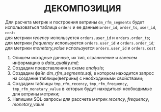 <h1 align="center">ДЕКОМПОЗИЦИЯ</h1>

  Для расчета метрик и построения ветрины ``dm_rfm_segments`` будет использоваться таблица ``orders`` и ее данные:``order_id``,  ``order_ts``, ``user_id``, ``cost``:</br>
  для метрики *recency* используется ``orders.user_id`` и ``orders.order_ts``; </br>
  для метрики *frequency* используется ``orders.user_id`` и ``orders.order_id``; </br>
  для метрики *monetary_value* используется ``orders.user_id`` и ``orders.cost`` </br>

1. Опишем исходные данные, их тип, ограничение и занесем информацию в *data_quality.md*;
2. Создадим представления в схеме *analysis*;
3. Создадим файл *dm_rfm_segments.sql*, в котором находится запрос на создание таблицы(ветрины) с необходимыми свойствами;
4. Создадим таблицы ``tmp_rfm_recency``, ``tmp_rfm_frequency``, ``tmp_rfm_monetary_value`` в которых будут находиться необходимые для ветрины метрики;
5. Напишим SQL-запросы для рассчета метрик *recency*, *frequency*, *monetary_value*
